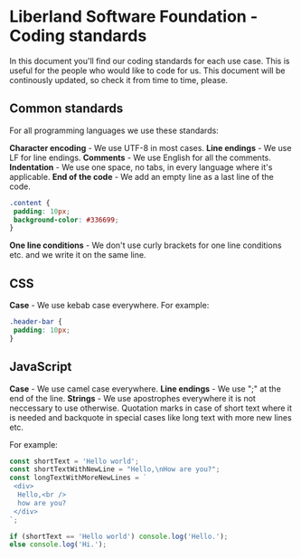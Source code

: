 # Liberland Software Foundation - Coding standards

In this document you'll find our coding standards for each use case. This is useful for the people who would like to code for us. This document will be continously updated, so check it from time to time, please.

## Common standards

For all programming languages we use these standards:

**Character encoding** - We use UTF-8 in most cases.
**Line endings** - We use LF for line endings.
**Comments** - We use English for all the comments.
**Indentation** - We use one space, no tabs, in every language where it's applicable.
**End of the code** - We add an empty line as a last line of the code.

```css
.content {
 padding: 10px;
 background-color: #336699;
}

```

**One line conditions** - We don't use curly brackets for one line conditions etc. and we write it on the same line.

## CSS

**Case** - We use kebab case everywhere. For example:

```css
.header-bar {
 padding: 10px;
}
```

## JavaScript

**Case** - We use camel case everywhere.
**Line endings** - We use ";" at the end of the line.
**Strings** - We use apostrophes everywhere it is not neccessary to use otherwise. Quotation marks in case of short text where it is needed and backquote in special cases like long text with more new lines etc.

For example:

```js
const shortText = 'Hello world';
const shortTextWithNewLine = "Hello,\nHow are you?";
const longTextWithMoreNewLines = `
 <div>
  Hello,<br />
  how are you?
 </div>
`;

if (shortText == 'Hello world') console.log('Hello.');
else console.log('Hi.');
```
